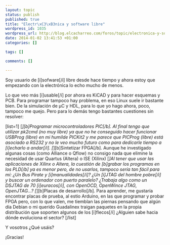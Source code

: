 ```yaml
--- 
layout: topic
status: publish
published: true
title: "Electr\xC3\xB3nica y software libre"
wordpress_id: 1035
wordpress_url: http://blog.elcacharreo.com/foros/topic/electronica-y-software-libre/
date: 2014-01-02 13:41:53 +01:00
categories: []

tags: []

comments: []

---
```

Soy usuario de [i]sofware[/i] libre desde hace tiempo y ahora estoy que empezando con la electrónica lo echo mucho de menos.

Lo que veo más [i]usable[/i] por ahora es KiCAD y para hacer esquemas y PCB. Para programar tampoco hay problema, en eso Linux suele ir bastante bien. De la simulación de µC y HDL, para lo que yo hago ahora, poco, tampoco me quejo. Pero para lo demás tengo bastantes cuestiones sin resolver:

[list=1]
[*][b]Programar microcontroladores PIC[/b]. Al final tengo que utilizar pk2cmd (no muy libre) ya que no he conseguido hacer funcionar USBProg (libre) en mi humilde PICKit2 y me parece que PICProg (libre) está asociado a RS232 y no le veo mucho futuro como para dedicarle tiempo a [i]echarlo a andar[/i].
[*][b]Sintetizar FPGA[/b]. Aunque he investigado algunas cosas (como Alliance o Qflow) no consigo nada que elimine la necesidad de usar Quartus (Altera) o ISE (Xilinx)
[*]Al tener que usar las aplicaciones de Xilinx o Altera, la cuestión de [b]grabar los programas en los PLD[/b] ya es menor pero, de no usarlos, tampoco sería tan fácil para mí: ¿Un Bus Pirate y [i]manualidades[/i]? ¿Un [i]JTAG del hombre pobre[/i] y buscar un ordenador con puerto paralelo? ¿Trabaja algo como un DSJTAG de 70 [i]euracos[/i], con OpenOCD, OpenWince JTAG, OpenJTAG...?
[*][b]Placas de desarrollo[/b]. Para aprender, me gustaría encontrar placas de prueba, al estio Arduino, en las que programar y probar FPGA pero, con lo que valen, me tiemblan las piernas pensando que algún día Debian o mi querido Guadalinex traigan paquetes en la propia distribución que soporten algunos de los [i]flecos[/i] ¿Alguien sabe hacia dónde evoluciona el sector?
[/list]

Y vosotros ¿Qué usáis?

¡Gracias!
